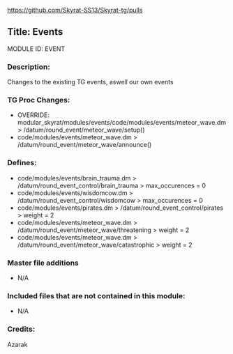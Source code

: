 https://github.com/Skyrat-SS13/Skyrat-tg/pulls

## Title: Events

MODULE ID: EVENT

### Description:

Changes to the existing TG events, aswell our own events

### TG Proc Changes:
- OVERRIDE: modular_skyrat/modules/events/code/modules/events/meteor_wave.dm > /datum/round_event/meteor_wave/setup()
- code/modules/events/meteor_wave.dm > /datum/round_event/meteor_wave/announce()

### Defines:

- code/modules/events/brain_trauma.dm > /datum/round_event_control/brain_trauma > max_occurences = 0
- code/modules/events/wisdomcow.dm  > /datum/round_event_control/wisdomcow > max_occurences = 0
- code/modules/events/pirates.dm > /datum/round_event_control/pirates > weight = 2
- code/modules/events/meteor_wave.dm > /datum/round_event/meteor_wave/threatening > weight = 2
- code/modules/events/meteor_wave.dm > /datum/round_event/meteor_wave/catastrophic > weight = 2

### Master file additions

- N/A

### Included files that are not contained in this module:

- N/A

### Credits:
Azarak
